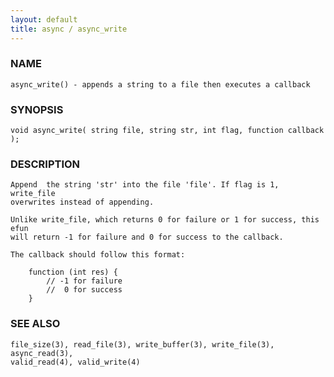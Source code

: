 ```yaml
---
layout: default
title: async / async_write
---
```


### NAME

    async_write() - appends a string to a file then executes a callback

### SYNOPSIS

    void async_write( string file, string str, int flag, function callback );

### DESCRIPTION

    Append  the string 'str' into the file 'file'. If flag is 1, write_file
    overwrites instead of appending.

    Unlike write_file, which returns 0 for failure or 1 for success, this efun
    will return -1 for failure and 0 for success to the callback.

    The callback should follow this format:

        function (int res) {
            // -1 for failure
            //  0 for success
        }

### SEE ALSO

    file_size(3), read_file(3), write_buffer(3), write_file(3), async_read(3),
    valid_read(4), valid_write(4)

